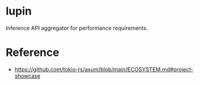 # lupin

Inference API aggregator for performance requirements.


# Reference

* https://github.com/tokio-rs/axum/blob/main/ECOSYSTEM.md#project-showcase
